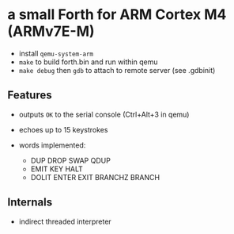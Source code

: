 # a small Forth for ARM Cortex M4 (ARMv7E-M)

- install `qemu-system-arm`
- `make` to build forth.bin and run within qemu
- `make debug` then `gdb` to attach to remote server (see .gdbinit)

## Features

- outputs `OK` to the serial console (Ctrl+Alt+3 in qemu)
- echoes up to 15 keystrokes

- words implemented:
  - DUP DROP SWAP QDUP
  - EMIT KEY HALT
  - DOLIT ENTER EXIT BRANCHZ BRANCH

## Internals

- indirect threaded interpreter

